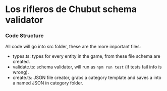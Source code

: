 Los rifleros de Chubut schema validator
=======================================

### Code Structure

All code will go into src folder, these are the more important files:

- types.ts: types for every entity in the game, from these file schema are created.
- validate.ts: schema validator, will run as `npm run test` (if tests fail info is wrong).
- create.ts: JSON file creator, grabs a category template and saves a into a named JSON in category folder.